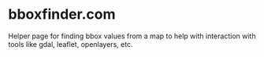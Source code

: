 bboxfinder.com
==============

Helper page for finding bbox values from a map to help with interaction with tools like gdal, leaflet, openlayers, etc.
